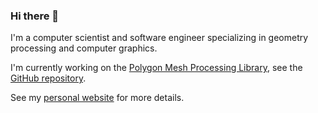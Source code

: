### Hi there 👋

I'm a computer scientist and software engineer specializing in geometry processing and computer graphics.

I'm currently working on the [Polygon Mesh Processing Library](https://www.pmp-library.org), see the [GitHub repository](https://github.com/pmp-library/pmp-library/).

See my [personal website](https://www.danielsieger.com) for more details.

<!--
**dsieger/dsieger** is a ✨ _special_ ✨ repository because its `README.md` (this file) appears on your GitHub profile.

Here are some ideas to get you started:

- 🔭 I’m currently working on ...
- 🌱 I’m currently learning ...
- 👯 I’m looking to collaborate on ...
- 🤔 I’m looking for help with ...
- 💬 Ask me about ...
- 📫 How to reach me: ...
- 😄 Pronouns: ...
- ⚡ Fun fact: ...
-->
